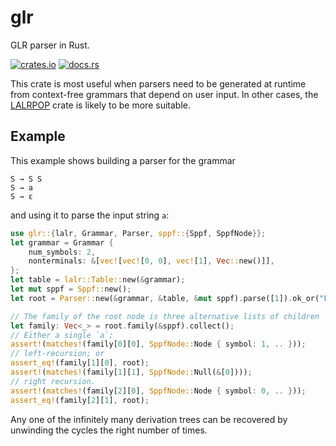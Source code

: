 # glr

GLR parser in Rust.

[![crates.io](https://img.shields.io/crates/v/glr.svg)](https://crates.io/crates/glr)
[![docs.rs](https://img.shields.io/docsrs/glr)](https://docs.rs/glr)

This crate is most useful when parsers need to be generated at runtime
from context-free grammars that depend on user input. In other cases,
the [LALRPOP] crate is likely to be more suitable.

## Example

This example shows building a parser for the grammar

```text
S → S S
S → a
S → ε
```

and using it to parse the input string `a`:

```rust
use glr::{lalr, Grammar, Parser, sppf::{Sppf, SppfNode}};
let grammar = Grammar {
    num_symbols: 2,
    nonterminals: &[vec![vec![0, 0], vec![1], Vec::new()]],
};
let table = lalr::Table::new(&grammar);
let mut sppf = Sppf::new();
let root = Parser::new(&grammar, &table, &mut sppf).parse([1]).ok_or("Failed to parse")?;

// The family of the root node is three alternative lists of children
let family: Vec<_> = root.family(&sppf).collect();
// Either a single `a`;
assert!(matches!(family[0][0], SppfNode::Node { symbol: 1, .. }));
// left-recursion; or
assert_eq!(family[1][0], root);
assert!(matches!(family[1][1], SppfNode::Null(&[0])));
// right recursion.
assert!(matches!(family[2][0], SppfNode::Node { symbol: 0, .. }));
assert_eq!(family[2][1], root);
```

Any one of the infinitely many derivation trees can be recovered by
unwinding the cycles the right number of times.

[LALRPOP]: https://github.com/lalrpop/lalrpop
